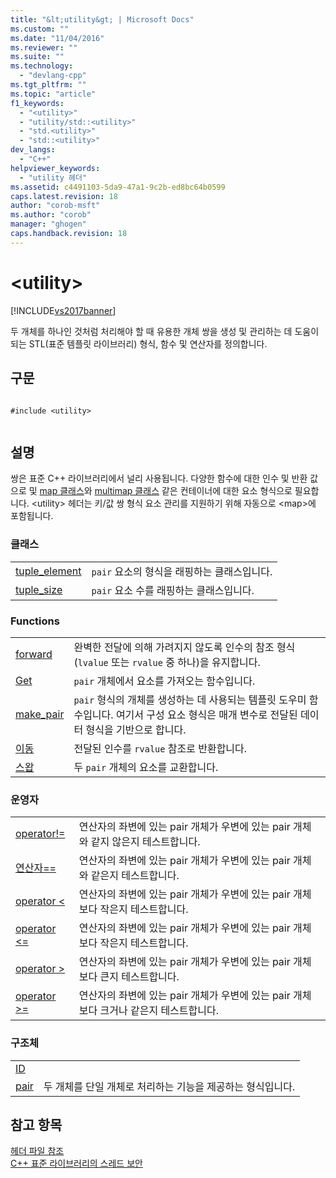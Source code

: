 ```yaml
---
title: "&lt;utility&gt; | Microsoft Docs"
ms.custom: ""
ms.date: "11/04/2016"
ms.reviewer: ""
ms.suite: ""
ms.technology: 
  - "devlang-cpp"
ms.tgt_pltfrm: ""
ms.topic: "article"
f1_keywords: 
  - "<utility>"
  - "utility/std::<utility>"
  - "std.<utility>"
  - "std::<utility>"
dev_langs: 
  - "C++"
helpviewer_keywords: 
  - "utility 헤더"
ms.assetid: c4491103-5da9-47a1-9c2b-ed8bc64b0599
caps.latest.revision: 18
author: "corob-msft"
ms.author: "corob"
manager: "ghogen"
caps.handback.revision: 18
---
```

# &lt;utility&gt;
[!INCLUDE[vs2017banner](../assembler/inline/includes/vs2017banner.md)]

두 개체를 하나인 것처럼 처리해야 할 때 유용한 개체 쌍을 생성 및 관리하는 데 도움이 되는 STL\(표준 템플릿 라이브러리\) 형식, 함수 및 연산자를 정의합니다.  
  
## 구문  
  
```  
  
#include <utility>  
  
```  
  
## 설명  
 쌍은 표준 C\+\+ 라이브러리에서 널리 사용됩니다.  다양한 함수에 대한 인수 및 반환 값으로 및 [map 클래스](../standard-library/map-class.md)와 [multimap 클래스](../standard-library/multimap-class.md) 같은 컨테이너에 대한 요소 형식으로 필요합니다.  \<utility\> 헤더는 키\/값 쌍 형식 요소 관리를 지원하기 위해 자동으로 \<map\>에 포함됩니다.  
  
### 클래스  
  
|||  
|-|-|  
|[tuple\_element](../standard-library/tuple-element-class-utility.md)|`pair` 요소의 형식을 래핑하는 클래스입니다.|  
|[tuple\_size](../standard-library/tuple-size-class-utility.md)|`pair` 요소 수를 래핑하는 클래스입니다.|  
  
### Functions  
  
|||  
|-|-|  
|[forward](../Topic/forward.md)|완벽한 전달에 의해 가려지지 않도록 인수의 참조 형식\(`lvalue` 또는 `rvalue` 중 하나\)을 유지합니다.|  
|[Get](../Topic/get%20Function%20%3Cutility%3E.md)|`pair` 개체에서 요소를 가져오는 함수입니다.|  
|[make\_pair](../Topic/make_pair.md)|`pair` 형식의 개체를 생성하는 데 사용되는 템플릿 도우미 함수입니다. 여기서 구성 요소 형식은 매개 변수로 전달된 데이터 형식을 기반으로 합니다.|  
|[이동](../Topic/move.md)|전달된 인수를 `rvalue` 참조로 반환합니다.|  
|[스왑](../Topic/swap%20\(%3Cutility%3E\).md)|두 `pair` 개체의 요소를 교환합니다.|  
  
### 운영자  
  
|||  
|-|-|  
|[operator\!\=](../Topic/operator!=%20\(%3Cutility%3E\).md)|연산자의 좌변에 있는 pair 개체가 우변에 있는 pair 개체와 같지 않은지 테스트합니다.|  
|[연산자\=\=](../Topic/operator==%20\(%3Cutility%3E\).md)|연산자의 좌변에 있는 pair 개체가 우변에 있는 pair 개체와 같은지 테스트합니다.|  
|[operator \<](../Topic/operator%3C%20\(%3Cutility%3E\).md)|연산자의 좌변에 있는 pair 개체가 우변에 있는 pair 개체보다 작은지 테스트합니다.|  
|[operator \<\=](../Topic/operator%3C=%20\(%3Cutility%3E\).md)|연산자의 좌변에 있는 pair 개체가 우변에 있는 pair 개체보다 작은지 테스트합니다.|  
|[operator \>](../Topic/operator%3E%20\(%3Cutility%3E\).md)|연산자의 좌변에 있는 pair 개체가 우변에 있는 pair 개체보다 큰지 테스트합니다.|  
|[operator \>\=](../Topic/operator%3E=%20\(%3Cutility%3E\).md)|연산자의 좌변에 있는 pair 개체가 우변에 있는 pair 개체보다 크거나 같은지 테스트합니다.|  
  
### 구조체  
  
|||  
|-|-|  
|[ID](../standard-library/identity-structure.md)||  
|[pair](../standard-library/pair-structure.md)|두 개체를 단일 개체로 처리하는 기능을 제공하는 형식입니다.|  
  
## 참고 항목  
 [헤더 파일 참조](../standard-library/cpp-standard-library-header-files.md)   
 [C\+\+ 표준 라이브러리의 스레드 보안](../standard-library/thread-safety-in-the-cpp-standard-library.md)